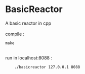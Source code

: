 # BasicReactor
A basic reactor in cpp
<br>
<br>
compile :

    make

<br>
run in localhost:8088 :

        ./basicreactor 127.0.0.1 8088
